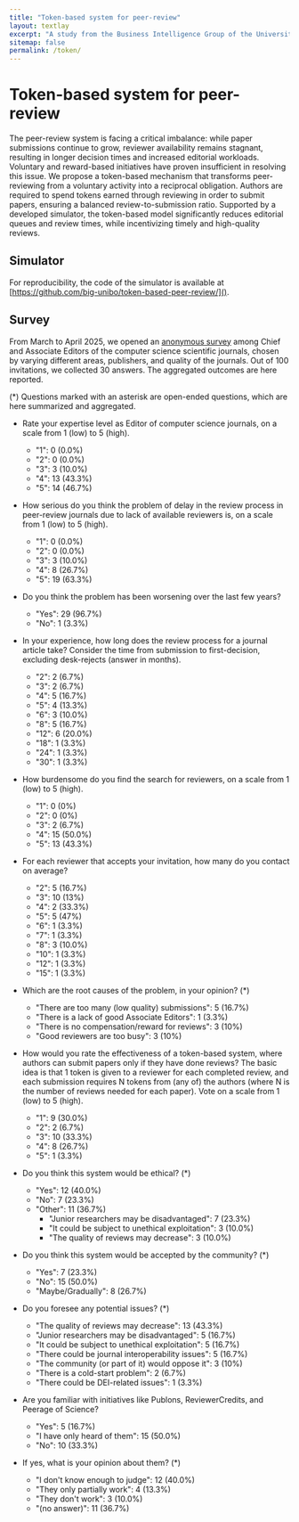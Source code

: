 ```yaml
---
title: "Token-based system for peer-review"
layout: textlay
excerpt: "A study from the Business Intelligence Group of the University of Bologna about the implementation of a token-based system for peer-review for scientific journal, to address the current problems of long decision times and increased editorial workloads."
sitemap: false
permalink: /token/
---
```


# Token-based system for peer-review

The peer-review system is facing a critical imbalance: while paper submissions continue to grow, reviewer availability remains stagnant, resulting in longer decision times and increased editorial workloads. Voluntary and reward-based initiatives have proven insufficient in resolving this issue. We propose a token-based mechanism that transforms peer-reviewing from a voluntary activity into a reciprocal obligation. Authors are required to spend tokens earned through reviewing in order to submit papers, ensuring a balanced review-to-submission ratio. Supported by a developed simulator, the token-based model significantly reduces editorial queues and review times, while incentivizing timely and high-quality reviews.

## Simulator

For reproducibility, the code of the simulator is available at [https://github.com/big-unibo/token-based-peer-review/]().

## Survey

From March to April 2025, we opened an [anonymous survey](https://forms.gle/pDZbro8WhbrqDnLfA) among Chief and Associate Editors of the computer science scientific journals, chosen by varying different areas, publishers, and quality of the journals. Out of 100 invitations, we collected 30 answers. The aggregated outcomes are here reported.

(*) Questions marked with an asterisk are open-ended questions, which are here summarized and aggregated.

- Rate your expertise level as Editor of computer science journals, on a scale from 1 (low) to 5 (high).
  - "1": 0 (0.0%)
  - "2": 0 (0.0%)
  - "3": 3 (10.0%)
  - "4": 13 (43.3%)
  - "5": 14 (46.7%)

- How serious do you think the problem of delay in the review process in peer-review journals due to lack of available reviewers is, on a scale from 1 (low) to 5 (high).
  - "1": 0 (0.0%)
  - "2": 0 (0.0%)
  - "3": 3 (10.0%)
  - "4": 8 (26.7%)
  - "5": 19 (63.3%)

- Do you think the problem has been worsening over the last few years?
  - "Yes": 29 (96.7%)
  - "No": 1 (3.3%)

- In your experience, how long does the review process for a journal article take? Consider the time from submission to first-decision, excluding desk-rejects (answer in months).
  - "2": 2 (6.7%)
  - "3": 2 (6.7%)
  - "4": 5 (16.7%)
  - "5": 4 (13.3%)
  - "6": 3 (10.0%)
  - "8": 5 (16.7%)
  - "12": 6 (20.0%)
  - "18": 1 (3.3%)
  - "24": 1 (3.3%)
  - "30": 1 (3.3%)

- How burdensome do you find the search for reviewers, on a scale from 1 (low) to 5 (high).
  - "1": 0 (0%)
  - "2": 0 (0%)
  - "3": 2 (6.7%)
  - "4": 15 (50.0%)
  - "5": 13 (43.3%)

- For each reviewer that accepts your invitation, how many do you contact on average?
  - "2": 5 (16.7%)
  - "3": 10 (13%)
  - "4": 2 (33.3%)
  - "5": 5 (47%)
  - "6": 1 (3.3%)
  - "7": 1 (3.3%)
  - "8": 3 (10.0%)
  - "10": 1 (3.3%)
  - "12": 1 (3.3%)
  - "15": 1 (3.3%)

- Which are the root causes of the problem, in your opinion? (*)
  - "There are too many (low quality) submissions": 5 (16.7%)
  - "There is a lack of good Associate Editors": 1 (3.3%)
  - "There is no compensation/reward for reviews": 3 (10%)
  - "Good reviewers are too busy": 3 (10%)

- How would you rate the effectiveness of a token-based system, where authors can submit papers only if they have done reviews? The basic idea is that 1 token is given to a reviewer for each completed review, and each submission requires N tokens from (any of) the authors (where N is the number of reviews needed for each paper). Vote on a scale from 1 (low) to 5 (high).
  - "1": 9 (30.0%)
  - "2": 2 (6.7%)
  - "3": 10 (33.3%)
  - "4": 8 (26.7%)
  - "5": 1 (3.3%)

- Do you think this system would be ethical? (*)
  - "Yes": 12 (40.0%)
  - "No": 7 (23.3%)
  - "Other": 11 (36.7%)
    - "Junior researchers may be disadvantaged": 7 (23.3%)
    - "It could be subject to unethical exploitation": 3 (10.0%)
    - "The quality of reviews may decrease": 3 (10.0%)

- Do you think this system would be accepted by the community? (*)
  - "Yes": 7 (23.3%)
  - "No": 15 (50.0%)
  - "Maybe/Gradually": 8 (26.7%)

- Do you foresee any potential issues? (*)
  - "The quality of reviews may decrease": 13 (43.3%)
  - "Junior researchers may be disadvantaged": 5 (16.7%)
  - "It could be subject to unethical exploitation": 5 (16.7%)
  - "There could be journal interoperability issues": 5 (16.7%)
  - "The community (or part of it) would oppose it": 3 (10%)
  - "There is a cold-start problem": 2 (6.7%)
  - "There could be DEI-related issues": 1 (3.3%)

- Are you familiar with initiatives like Publons, ReviewerCredits, and Peerage of Science?
  - "Yes": 5 (16.7%)
  - "I have only heard of them": 15 (50.0%)
  - "No": 10 (33.3%)

- If yes, what is your opinion about them? (*)
  - "I don't know enough to judge": 12 (40.0%)
  - "They only partially work": 4 (13.3%)
  - "They don't work": 3 (10.0%)
  - "(no answer)": 11 (36.7%)